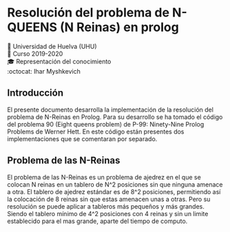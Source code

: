 # Resolución del problema de N-QUEENS (N Reinas) en prolog
:office: Universidad de Huelva (UHU)  
:calendar: Curso 2019-2020  
:mortar_board: Representación del conocimiento  
:octocat: Ihar Myshkevich

## Introducción
El presente documento desarrolla la implementación de la resolución del problema de N-Reinas en Prolog. Para su desarrollo se ha tomado el código del problema 90  (Eight queens problem) de P-99: Ninety-Nine Prolog Problems  de Werner Hett. En este código están presentes dos implementaciones que se comentaran por separado.  

## Problema de las N-Reinas
El problema de las N-Reinas es un problema de ajedrez en el que se colocan N reinas en un tablero de N^2 posiciones sin que ninguna amenace a otra. El tablero de ajedrez estándar es de 8^2 posiciones, permitiendo así la colocación de 8 reinas sin que estas amenacen unas a otras. Pero su resolución se puede aplicar a tableros más pequeños y más grandes. Siendo el tablero mínimo de 4^2 posiciones con 4 reinas y sin un limite establecido para el mas grande, aparte del tiempo de computo.

